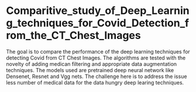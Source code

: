 # Comparitive_study_of_Deep_Learning_techniques_for_Covid_Detection_from_the_CT_Chest_Images
The goal is to compare the performance of the deep learning techniques for detecting Covid from CT Chest Images. The algorithms are tested with the novelty of adding medican filtering and appropriate data augmentation techniques. The models used are pretrained deep neural network like Densenet, Resnet and Vgg nets. The challenge here is to address the issue less number of medical data for the data hungry deep learing techniques. 
